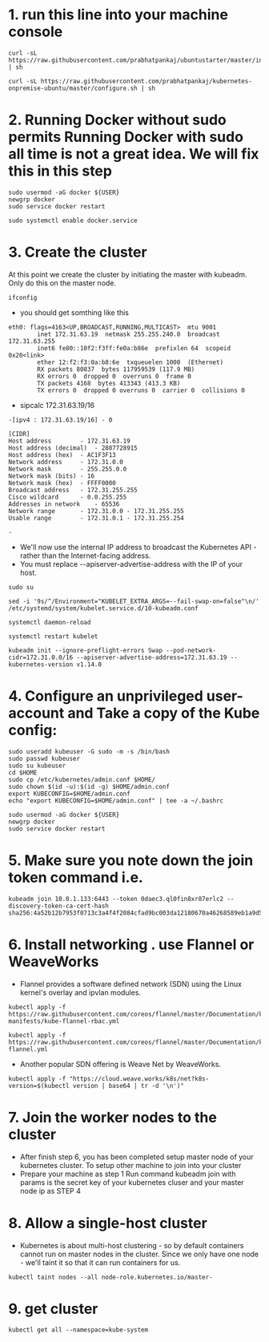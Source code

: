 # 1. run this line into your machine console 

```
curl -sL https://raw.githubusercontent.com/prabhatpankaj/ubuntustarter/master/initial.sh | sh

curl -sL https://raw.githubusercontent.com/prabhatpankaj/kubernetes-onpremise-ubuntu/master/configure.sh | sh

```
# 2. Running Docker without sudo permits Running Docker with sudo all time is not a great idea. We will fix this in this step 

```
sudo usermod -aG docker ${USER}
newgrp docker
sudo service docker restart

sudo systemctl enable docker.service
```
# 3. Create the cluster

At this point we create the cluster by initiating the master with kubeadm. Only do this on the master node.

```
ifconfig
```
* you should get somthing like this 

```
eth0: flags=4163<UP,BROADCAST,RUNNING,MULTICAST>  mtu 9001
        inet 172.31.63.19  netmask 255.255.240.0  broadcast 172.31.63.255
        inet6 fe80::10f2:f3ff:fe0a:b86e  prefixlen 64  scopeid 0x20<link>
        ether 12:f2:f3:0a:b8:6e  txqueuelen 1000  (Ethernet)
        RX packets 80837  bytes 117959539 (117.9 MB)
        RX errors 0  dropped 0  overruns 0  frame 0
        TX packets 4168  bytes 413343 (413.3 KB)
        TX errors 0  dropped 0 overruns 0  carrier 0  collisions 0
```
* sipcalc 172.31.63.19/16

```
-[ipv4 : 172.31.63.19/16] - 0

[CIDR]
Host address		- 172.31.63.19
Host address (decimal)	- 2887728915
Host address (hex)	- AC1F3F13
Network address		- 172.31.0.0
Network mask		- 255.255.0.0
Network mask (bits)	- 16
Network mask (hex)	- FFFF0000
Broadcast address	- 172.31.255.255
Cisco wildcard		- 0.0.255.255
Addresses in network	- 65536
Network range		- 172.31.0.0 - 172.31.255.255
Usable range		- 172.31.0.1 - 172.31.255.254

-

```
* We'll now use the internal IP address to broadcast the Kubernetes API - rather than the Internet-facing address.
* You must replace --apiserver-advertise-address with the IP of your host.
```
sudo su

sed -i '9s/^/Environment="KUBELET_EXTRA_ARGS=--fail-swap-on=false"\n/' /etc/systemd/system/kubelet.service.d/10-kubeadm.conf

systemctl daemon-reload

systemctl restart kubelet

kubeadm init --ignore-preflight-errors Swap --pod-network-cidr=172.31.0.0/16 --apiserver-advertise-address=172.31.63.19 --kubernetes-version v1.14.0
```

# 4. Configure an unprivileged user-account and Take a copy of the Kube config:

```
sudo useradd kubeuser -G sudo -m -s /bin/bash
sudo passwd kubeuser
sudo su kubeuser
cd $HOME
sudo cp /etc/kubernetes/admin.conf $HOME/
sudo chown $(id -u):$(id -g) $HOME/admin.conf
export KUBECONFIG=$HOME/admin.conf
echo "export KUBECONFIG=$HOME/admin.conf" | tee -a ~/.bashrc

sudo usermod -aG docker ${USER}
newgrp docker
sudo service docker restart

```

# 5. Make sure you note down the join token command i.e. 

```
kubeadm join 10.0.1.133:6443 --token 0daec3.ql0fin8xr87erlc2 --discovery-token-ca-cert-hash sha256:4a52b12b7953f0713c3a4f4f2084cfad9bc003da12180670a46268589eb1a9d5

```
# 6. Install networking . use Flannel or WeaveWorks
* Flannel provides a software defined network (SDN) using the Linux kernel's overlay and ipvlan modules.

```
kubectl apply -f https://raw.githubusercontent.com/coreos/flannel/master/Documentation/k8s-manifests/kube-flannel-rbac.yml

kubectl apply -f https://raw.githubusercontent.com/coreos/flannel/master/Documentation/kube-flannel.yml

```
* Another popular SDN offering is Weave Net by WeaveWorks.
```
kubectl apply -f "https://cloud.weave.works/k8s/net?k8s-version=$(kubectl version | base64 | tr -d '\n')"

```

# 7. Join the worker nodes to the cluster
* After finish step 6, you has been completed setup master node of your kubernetes cluster. To setup other machine to join into your cluster
* Prepare your machine as step 1
Run command kubeadm join with params is the secret key of your kubernetes cluser and your master node ip as STEP 4


# 8. Allow a single-host cluster
* Kubernetes is about multi-host clustering - so by default containers cannot run on master nodes in the cluster. Since we only have one node - we'll taint it so that it can run containers for us.
 ```
 kubectl taint nodes --all node-role.kubernetes.io/master-
 ```

# 9. get cluster

```
kubectl get all --namespace=kube-system
```

